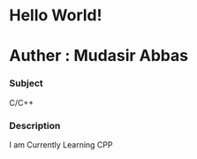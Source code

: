 # Hello World!
<h1>Auther : Mudasir Abbas</h1>
<h3> Subject </h3>
 C/C++
<h3> Description </h3>
  I am Currently Learning CPP